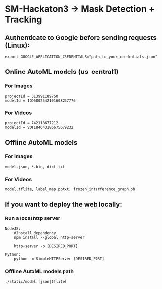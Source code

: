 # SM-Hackaton3 -> Mask Detection + Tracking

## Authenticate to Google before sending requests (Linux):
    export GOOGLE_APPLICATION_CREDENTIALS="path_to_your_credentials.json"

## Online AutoML models (us-central1)
  ### For Images
    projectId = 513991189750
    modelId = IOD6802542101608267776
  ### For Videos
    projectId = 742118677212
    modelId = VOT184643186675679232
    
## Offline AutoML models
  ### For Images
    model.json, *.bin, dict.txt
  ### For Videos
    model.tflite, label_map.pbtxt, frozen_interference_graph.pb

## If you want to deploy the web locally:
  ### Run a local http server
    NodeJS:    
        #Install dependency
        npm install --global http-server 

        http-server -p [DESIRED_PORT]
        
    Python:
        python -m SimpleHTTPServer [DESIRED_PORT]
  ### Offline AutoML models path
    ./static/model.[json|tflite]
